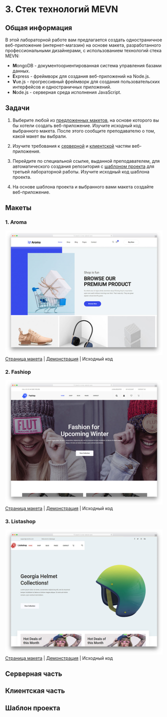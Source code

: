 # 3. Стек технологий MEVN

## Общая информация

В этой лабораторной работе вам предлагается создать одностраничное
веб-приложение (интернет-магазин) на основе макета, разработанного 
профессиональными дизайнерами, с использованием технологий стека MEVN:

- **M**ongoDB - документоориентированная система управления базами данных.
- **E**xpress - фреймворк для создания веб-приложений на Node.js.
- **V**ue.js - прогрессивный фреймворк для создания пользовательских 
интерфейсов и одностраничных приложений.
- **N**ode.js - серверная среда исполнения JavaScript.

## Задачи

1. Выберите любой из [предложенных макетов](#макеты), на основе которого вы 
бы хотели создать веб-приложение. Изучите исходный код выбранного макета.
После этого сообщите преподавателю о том, какой макет вы выбрали.

2. Изучите требования к [серверной](#серверная-часть) и
[клиентской](#кnиентская-часть) частям веб-приложения.

3. Перейдите по специальной ссылке, выданной преподавателем, для 
автоматического создания репозитория с [шаблоном проекта](#шабnон-проекта) 
для третьей лабораторной работы. Изучите исходный код шаблона проекта.

4. На основе шаблона проекта и выбранного вами макета создайте веб-приложение.

## Макеты

### 1. Aroma

![Внешний вид](./assets/Aroma.jpg)
[Страница макета](https://colorlib.com/wp/template/aroma) |
[Демонстрация](https://colorlib.com/preview/theme/aroma) |
<a :href="$withBase('/assets/labs/03/Aroma.zip')" download>Исходный код</a>

### 2. Fashiop

![Внешний вид](./assets/Fashiop.jpg)
[Страница макета](https://colorlib.com/wp/template/fashiop) |
[Демонстрация](https://colorlib.com/preview/theme/fashiop) |
<a :href="$withBase('/assets/labs/03/Fashiop.zip')" download>Исходный код</a>

### 3. Listashop

![Внешний вид](./assets/Listashop.jpg)
[Страница макета](https://colorlib.com/wp/template/listashop) |
[Демонстрация](https://colorlib.com/preview/theme/listashop) |
<a :href="$withBase('/assets/labs/03/Fashiop.zip')" download>Исходный код</a>

## Серверная часть

## Клиентская часть

## Шаблон проекта

<disqus-comments
  page-uuid="d1f8203c-bafd-4e17-a9b8-be32d1c53373"
  page-title="3. Стек технологий MEVN | Лабораторные работы"/>